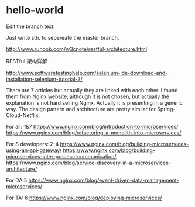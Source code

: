 # hello-world

Edit the branch text.

Just write sth. to sepereate the master branch.


http://www.runoob.com/w3cnote/restful-architecture.html

RESTful 架构详解

http://www.softwaretestinghelp.com/selenium-ide-download-and-installation-selenium-tutorial-2/


There are 7 articles but actually they are linked with each other.
I found them from Nginx website, although it is not chosen, but actually the explanation is not hard selling Nginx.
Actually it is presenting in a generic way. The design pattern and architecture are pretty similar for Spring-Cloud-Netflix.

For all: 1&7
https://www.nginx.com/blog/introduction-to-microservices/
https://www.nginx.com/blog/refactoring-a-monolith-into-microservices/

For S developers: 2-4
https://www.nginx.com/blog/building-microservices-using-an-api-gateway/
https://www.nginx.com/blog/building-microservices-inter-process-communication/
https://www.nginx.com/blog/service-discovery-in-a-microservices-architecture/

For DA:5
https://www.nginx.com/blog/event-driven-data-management-microservices/

For TA: 6
https://www.nginx.com/blog/deploying-microservices/
